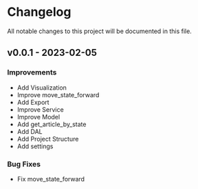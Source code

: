 # Changelog
All notable changes to this project will be documented in this file.

## v0.0.1 - 2023-02-05

### Improvements
- Add Visualization
- Improve move_state_forward
- Add Export
- Improve Service
- Improve Model
- Add get_article_by_state
- Add DAL
- Add Project Structure
- Add settings


### Bug Fixes
- Fix move_state_forward
